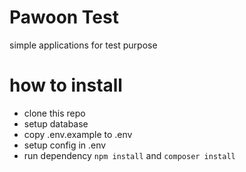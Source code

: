 # Pawoon Test

simple applications for test purpose

# how to install

* clone this repo
* setup database
* copy .env.example to .env
* setup config in .env
* run dependency
`npm install` and
`composer install`
